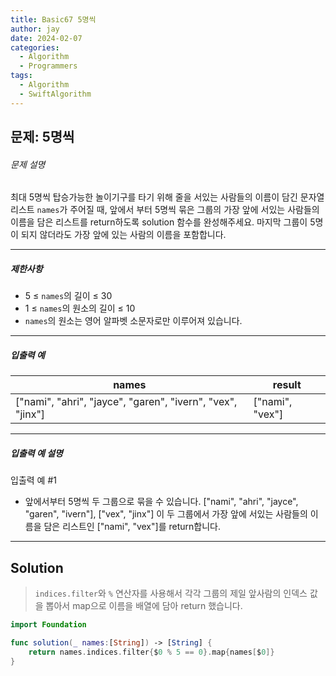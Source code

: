 ```yaml
---
title: Basic67 5명씩
author: jay
date: 2024-02-07
categories:
  - Algorithm
  - Programmers
tags:
  - Algorithm
  - SwiftAlgorithm
---
```

## 문제: 5명씩

###### 문제 설명

최대 5명씩 탑승가능한 놀이기구를 타기 위해 줄을 서있는 사람들의 이름이 담긴 문자열 리스트 `names`가 주어질 때, 앞에서 부터 5명씩 묶은 그룹의 가장 앞에 서있는 사람들의 이름을 담은 리스트를 return하도록 solution 함수를 완성해주세요. 마지막 그룹이 5명이 되지 않더라도 가장 앞에 있는 사람의 이름을 포함합니다.

---

##### 제한사항

- 5 ≤ `names`의 길이 ≤ 30
- 1 ≤ `names`의 원소의 길이 ≤ 10
- `names`의 원소는 영어 알파벳 소문자로만 이루어져 있습니다.

---

##### 입출력 예

|names|result|
|---|---|
|["nami", "ahri", "jayce", "garen", "ivern", "vex", "jinx"]|["nami", "vex"]|

---

##### 입출력 예 설명

입출력 예 #1

- 앞에서부터 5명씩 두 그룹으로 묶을 수 있습니다. ["nami", "ahri", "jayce", "garen", "ivern"], ["vex", "jinx"] 이 두 그룹에서 가장 앞에 서있는 사람들의 이름을 담은 리스트인 ["nami", "vex"]를 return합니다.

---

## Solution

> `indices.filter`와 `%` 연산자를 사용해서 각각 그룹의 제일 앞사람의 인덱스 값을 뽑아서 map으로 이름을 배열에 담아 return 했습니다.

```swift
import Foundation

func solution(_ names:[String]) -> [String] {
    return names.indices.filter{$0 % 5 == 0}.map{names[$0]}
}
```